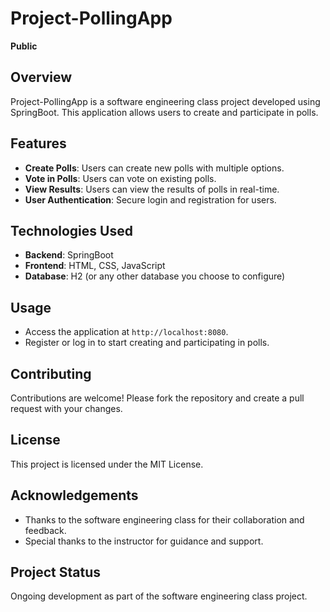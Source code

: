 # Project-PollingApp

**Public**

## Overview

Project-PollingApp is a software engineering class project developed using SpringBoot. This application allows users to create and participate in polls.

## Features

- **Create Polls**: Users can create new polls with multiple options.
- **Vote in Polls**: Users can vote on existing polls.
- **View Results**: Users can view the results of polls in real-time.
- **User Authentication**: Secure login and registration for users.

## Technologies Used

- **Backend**: SpringBoot
- **Frontend**: HTML, CSS, JavaScript
- **Database**: H2 (or any other database you choose to configure)

## Usage

- Access the application at `http://localhost:8080`.
- Register or log in to start creating and participating in polls.

## Contributing

Contributions are welcome! Please fork the repository and create a pull request with your changes.

## License

This project is licensed under the MIT License.

## Acknowledgements

- Thanks to the software engineering class for their collaboration and feedback.
- Special thanks to the instructor for guidance and support.

## Project Status

Ongoing development as part of the software engineering class project.
